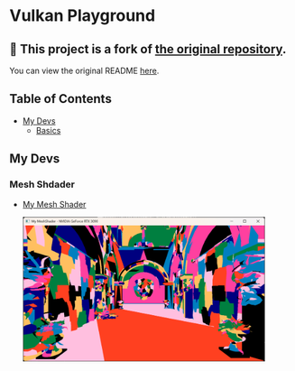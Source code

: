 # Vulkan Playground

## 📌 This project is a fork of [the original repository](https://github.com/SaschaWillems/Vulkan).
You can view the original README [here](https://github.com/SaschaWillems/Vulkan#readme).

## Table of Contents
+ [My Devs](#Examples)
    + [Basics](#Basics)

## My Devs

### Mesh Shdader

- [My Mesh Shader](MyDevs/myMeshShader/)

    <img src="screenshots/MyMeshShader_Meshlets.jpg" height="256px">
